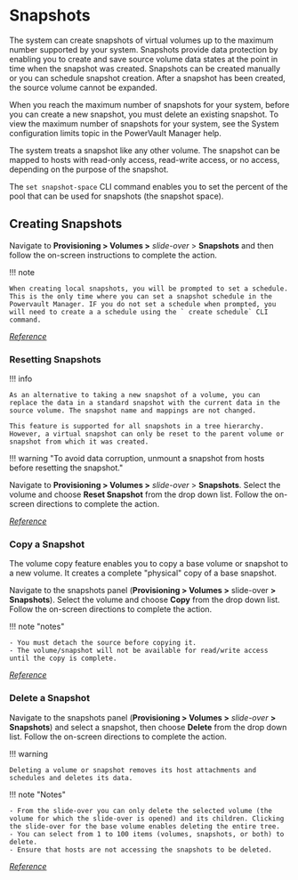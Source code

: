 # Snapshots

The system can create snapshots of virtual volumes up to the maximum number supported by your system. Snapshots provide data protection by enabling you to create and save source volume data states at the point in time when the snapshot was created. Snapshots can be created manually or you can schedule snapshot creation. After a snapshot has been created, the source volume cannot be expanded.

When you reach the maximum number of snapshots for your system, before you can create a new snapshot, you must delete an existing snapshot. To view the maximum number of snapshots for your system, see the System configuration limits topic in the PowerVault Manager help.

The system treats a snapshot like any other volume. The snapshot can be mapped to hosts with read-only access, read-write access, or no access, depending on the purpose of the snapshot.

The `set snapshot-space` CLI command enables you to set the percent of the pool that can be used for snapshots (the snapshot space).

## Creating Snapshots

Navigate to **Provisioning > Volumes >** *slide-over* > **Snapshots** and then follow the on-screen instructions to complete the action.

!!! note

    When creating local snapshots, you will be prompted to set a schedule. This is the only time where you can set a snapshot schedule in the Powervault Manager. IF you do not set a schedule when prompted, you will need to create a a schedule using the ` create schedule` CLI command.

[*Reference*](hhttps://www.dell.com/support/manuals/en-us/powervault-me5024/me5_series_ag/creating-snapshots?guid=guid-c5df9d61-df54-4545-9aae-d35134c006bf&lang=en-us)

### Resetting Snapshots

!!! info 

    As an alternative to taking a new snapshot of a volume, you can replace the data in a standard snapshot with the current data in the source volume. The snapshot name and mappings are not changed.

    This feature is supported for all snapshots in a tree hierarchy. However, a virtual snapshot can only be reset to the parent volume or snapshot from which it was created.

!!! warning "To avoid data corruption, unmount a snapshot from hosts before resetting the snapshot."

Navigate to **Provisioning > Volumes >** *slide-over* > **Snapshots**. Select the volume and choose **Reset Snapshot** from the drop down list. Follow the on-screen directions to complete the action.

[*Reference*](https://www.dell.com/support/manuals/en-us/powervault-me5024/me5_series_ag/resetting-snapshots?guid=guid-95a30101-30e7-4dc9-bc90-3faf6323aede&lang=en-us)

### Copy a Snapshot

The volume copy feature enables you to copy a base volume or snapshot to a new volume. It creates a complete "physical" copy of a base snapshot.

Navigate to the snapshots panel (**Provisioning > Volumes >** slide-over **> Snapshots**). Select the volume and choose **Copy** from the drop down list. Follow the on-screen directions to complete the action.

!!! note "notes"

    - You must detach the source before copying it.
    - The volume/snapshot will not be available for read/write access until the copy is complete.

[*Reference*](https://www.dell.com/support/manuals/en-us/powervault-me5024/me5_series_ag/copying-volumes-or-snapshots?guid=guid-a3ebc461-2187-4657-bbca-8e30c7076d2e&lang=en-us)

### Delete a Snapshot

Navigate to the snapshots panel (**Provisioning > Volumes >** *slide-over* **> Snapshots**) and select a snapshot, then choose **Delete** from the drop down list. Follow the on-screen directions to complete the action.

!!! warning

    Deleting a volume or snapshot removes its host attachments and schedules and deletes its data.

!!! note "Notes"

    - From the slide-over you can only delete the selected volume (the volume for which the slide-over is opened) and its children. Clicking the slide-over for the base volume enables deleting the entire tree.
    - You can select from 1 to 100 items (volumes, snapshots, or both) to delete.
    - Ensure that hosts are not accessing the snapshots to be deleted.

[*Reference*](https://www.dell.com/support/manuals/en-us/powervault-me5024/me5_series_ag/deleting-volumes-and-snapshots?guid=guid-a0c7cec6-865e-4c92-af86-bc70feff43c3&lang=en-us)